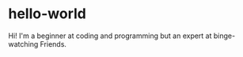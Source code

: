 # hello-world

Hi! 
I'm a beginner at coding and programming but an expert at binge-watching Friends.
